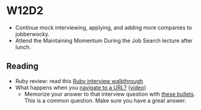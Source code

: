 # W12D2
* Continue mock interviewing, applying, and adding more companies to jobberwocky.
* Attend the Maintaining Momentum During the Job Search lecture after lunch.  

## Reading 
* Ruby review: read this [Ruby interview walkthrough][ruby-interview-walkthrough]
* What happens when you [navigate to a URL?][navigate-to-a-url] ([video][harvard-vid]) 
   * Memorize your answer to that interview question with [these bullets][browser-navigation]. This is a common question.  Make sure you have a great answer.  

[ruby-interview-walkthrough]: https://gist.github.com/ryansobol/5252653
[navigate-to-a-url]: http://igoro.com/archive/what-really-happens-when-you-navigate-to-a-url/
[browser-navigation]: ../interview-prep/browser-navigation.md
[harvard-vid]: https://www.youtube.com/watch?v=8KuO4r5CHjM


